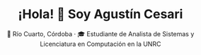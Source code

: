 <h1 align="center">¡Hola! 👋 Soy Agustín Cesari</h1>

<p align="center">
  📍 Río Cuarto, Córdoba · 🎓 Estudiante de Analista de Sistemas y Licenciatura en Computación en la UNRC
</p>



